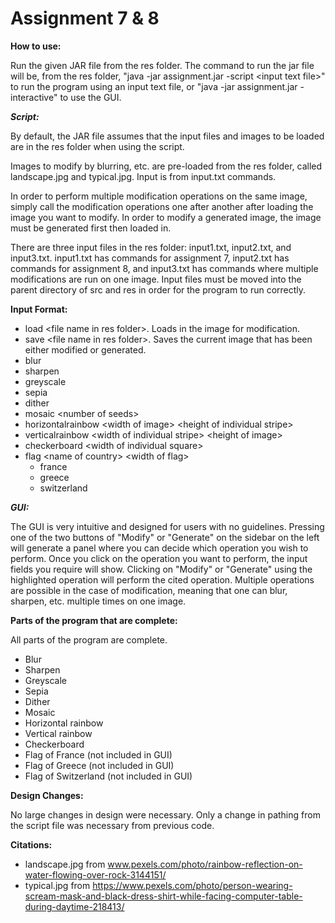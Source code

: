 # Assignment 7 & 8

**How to use:**

Run the given JAR file from the res folder.
The command to run the jar file will be, from the res folder, "java -jar assignment.jar -script \<input text file\>" to run the program using an input text file, or "java -jar assignment.jar -interactive" to use the GUI.

***Script:***

By default, the JAR file assumes that the input files and images to be loaded are in the res folder when using the script.

Images to modify by blurring, etc. are pre-loaded from the res folder, called landscape.jpg and typical.jpg. Input is from input.txt commands.

In order to perform multiple modification operations on the same image, simply call the modification operations one after another after loading the image you want to modify. In order to modify a generated image, the image must be generated first then loaded in. 

There are three input files in the res folder: input1.txt, input2.txt, and input3.txt. input1.txt has commands for assignment 7, input2.txt has commands for assignment 8, and input3.txt has commands where multiple modifications are run on one image. Input files must be moved into the parent directory of src and res in order for the program to run correctly.

**Input Format:**

* load \<file name in res folder\>. Loads in the image for modification.
* save \<file name in res folder\>. Saves the current image that has been either modified or generated.
* blur
* sharpen
* greyscale
* sepia
* dither
* mosaic \<number of seeds\>
* horizontalrainbow \<width of image\> \<height of individual stripe\>
* verticalrainbow \<width of individual stripe\> \<height of image\>
* checkerboard \<width of individual square\>
* flag \<name of country\> \<width of flag\>
  * france
  * greece
  * switzerland

***GUI:***

The GUI is very intuitive and designed for users with no guidelines. Pressing one of the two buttons of "Modify" or "Generate" on the sidebar on the left
will generate a panel where you can decide which operation you wish to perform. Once you click on the operation you want to perform, the input fields you require
will show. Clicking on "Modify" or "Generate" using the highlighted operation will perform the cited operation. Multiple operations are possible in the case of
modification, meaning that one can blur, sharpen, etc. multiple times on one image.

**Parts of the program that are complete:**

All parts of the program are complete.

* Blur
* Sharpen
* Greyscale
* Sepia
* Dither
* Mosaic
* Horizontal rainbow
* Vertical rainbow
* Checkerboard
* Flag of France (not included in GUI)
* Flag of Greece (not included in GUI)
* Flag of Switzerland (not included in GUI)

**Design Changes:**

No large changes in design were necessary. Only a change in pathing from the script file was necessary from previous code.

**Citations:**

* landscape.jpg from www.pexels.com/photo/rainbow-reflection-on-water-flowing-over-rock-3144151/
* typical.jpg from https://www.pexels.com/photo/person-wearing-scream-mask-and-black-dress-shirt-while-facing-computer-table-during-daytime-218413/
